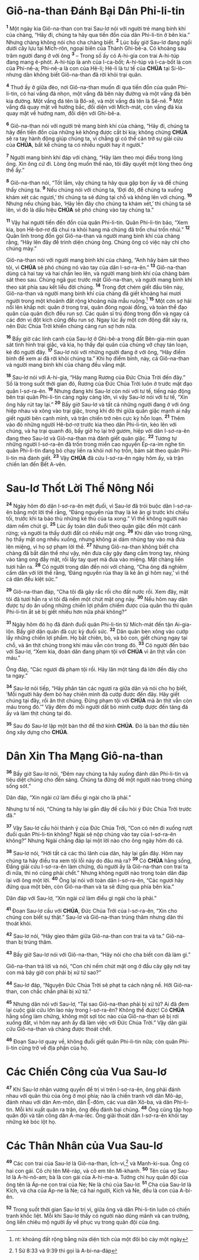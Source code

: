 # Giô-na-than Đánh Bại Dân Phi-li-tin

<sup><b>1</b></sup> Một ngày kia Giô-na-than con trai Sau-lơ nói với người trẻ mang binh khí của chàng, “Hãy đi, chúng ta hãy qua tiền đồn của dân Phi-li-tin ở bên kia.” Nhưng chàng không nói cho cha chàng biết. <sup><b>2</b></sup> Lúc bấy giờ Sau-lơ đang ngồi dưới cây lựu tại Mích-rôn, ngoại biên của Thành Ghi-bê-a. Có khoảng sáu trăm người đang ở với ông <sup><b>3</b></sup> – Trong số ấy có A-hi-gia con trai A-hi-túp đang mang ê-phót. A-hi-túp là anh của I-ca-bốt; A-hi-túp và I-ca-bốt là con của Phi-nê-a; Phi-nê-a là con của Hê-li; Hê-li là tư tế của **CHÚA** tại Si-lô– nhưng dân không biết Giô-na-than đã rời khỏi trại quân.

<sup><b>4</b></sup> Thuở ấy ở giữa đèo, nơi Giô-na-than muốn đi qua tiền đồn của quân Phi-li-tin, có hai vầng đá nhọn, một vầng đá bên này đường và một vầng đá bên kia đường. Một vầng đá tên là Bô-xê, và một vầng đá tên là Sê-nê. <sup><b>5</b></sup> Một vầng đá quay mặt về hướng bắc, đối diện với Mích-mát, còn vầng đá kia quay mặt về hướng nam, đối diện với Ghi-bê-a.

<sup><b>6</b></sup> Giô-na-than nói với người trẻ mang binh khí của chàng, “Hãy đi, chúng ta hãy đến tiền đồn của những kẻ không được cắt bì kia; không chừng **CHÚA** sẽ ra tay hành động giúp chúng ta, vì chẳng gì có thể cản trở sự giải cứu của **CHÚA**, bất kể chúng ta có nhiều người hay ít người.”

<sup><b>7</b></sup> Người mang binh khí đáp với chàng, “Hãy làm theo mọi điều trong lòng ông. Xin ông cứ đi. Lòng ông muốn thế nào, tôi đây quyết một lòng theo ông thể ấy.”

<sup><b>8</b></sup> Giô-na-than nói, “Tốt lắm, vậy chúng ta hãy qua gặp bọn ấy và để chúng thấy chúng ta. <sup><b>9</b></sup> Nếu chúng nói với chúng ta, ‘Đợi đó, để chúng ta xuống khám xét các ngươi,’ thì chúng ta sẽ đứng tại chỗ và không lên với chúng. <sup><b>10</b></sup> Nhưng nếu chúng bảo, ‘Hãy lên đây cho chúng ta khám xét,’ thì chúng ta sẽ lên, vì đó là dấu hiệu **CHÚA** sẽ phó chúng vào tay chúng ta.”

<sup><b>11</b></sup> Vậy hai người tiến đến đồn của quân Phi-li-tin. Quân Phi-li-tin bảo, “Xem kìa, bọn Hê-bơ-rơ đã chui ra khỏi hang mà chúng đã trốn chui trốn nhủi.” <sup><b>12</b></sup> Quân lính trong đồn gọi Giô-na-than và người mang binh khí của chàng rằng, “Hãy lên đây để trình diện chúng ông. Chúng ông có việc này chỉ cho chúng mày.”

Giô-na-than nói với người mang binh khí của chàng, “Anh hãy bám sát theo tôi, vì **CHÚA** sẽ phó chúng nó vào tay của dân I-sơ-ra-ên.” <sup><b>13</b></sup> Giô-na-than dùng cả hai tay và hai chân leo lên, và người mang binh khí của chàng bám sát theo sau. Chúng ngã gục trước mặt Giô-na-than, và người mang binh khí theo sát phía sau kết liễu đời chúng. <sup><b>14</b></sup> Trong đợt chém giết đầu tiên này, Giô-na-than và người mang binh khí của chàng đã giết khoảng hai mươi người trong một khoảnh đất rộng khoảng nửa mẫu ruộng.[^1-3ac139e3-0d3e-430c-b5e8-f791e9de74f1] <sup><b>15</b></sup> Một cơn sợ hãi nổi lên khắp nơi: quân ở trong trại, quân đóng ngoài đồng, và toàn thể đạo quân của quân địch đều run sợ. Các quân sĩ trú đóng trong đồn và ngay cả các đơn vị đột kích cũng đều run sợ. Ngay lúc ấy một cơn động đất xảy ra, nên Đức Chúa Trời khiến chúng càng run sợ hơn nữa.

<sup><b>16</b></sup> Bấy giờ các lính canh của Sau-lơ ở Ghi-bê-a trong đất Bên-gia-min quan sát tình hình trại giặc, và kìa, họ thấy đại quân của chúng vỡ chạy tán loạn, kẻ đó người đây. <sup><b>17</b></sup> Sau-lơ nói với những người đang ở với ông, “Hãy điểm binh để xem ai đã rời khỏi chúng ta.” Khi họ điểm binh, này, cả Giô-na-than và người mang binh khí của chàng đều vắng mặt.

<sup><b>18</b></sup> Sau-lơ nói với A-hi-gia, “Hãy mang Rương của Đức Chúa Trời đến đây.” Số là trong suốt thời gian đó, Rương của Đức Chúa Trời luôn ở trước mặt đạo quân I-sơ-ra-ên. <sup><b>19</b></sup> Nhưng đang khi Sau-lơ còn nói với tư tế, tiếng náo động bên trại quân Phi-li-tin càng ngày càng lớn, vì vậy Sau-lơ nói với tư tế, “Xin ông hãy rút tay lại.” <sup><b>20</b></sup> Bấy giờ Sau-lơ và tất cả những người đang ở với ông hiệp nhau và xông vào trại giặc, trong khi đó thì giữa quân giặc mạnh ai nấy giết người bên cạnh mình, và trận chiến trở nên cực kỳ hỗn loạn. <sup><b>21</b></sup> Thêm vào đó những người Hê-bơ-rơ trước kia theo dân Phi-li-tin, kéo lên với chúng, và hạ trại quanh đó, bấy giờ họ lại trở gươm, hiệp với dân I-sơ-ra-ên đang theo Sau-lơ và Giô-na-than mà đánh giết quân giặc. <sup><b>22</b></sup> Tương tự những người I-sơ-ra-ên đã trốn trong miền cao nguyên Ép-ra-im nghe tin quân Phi-li-tin đang bỏ chạy liền ra khỏi nơi họ trốn, bám sát theo quân Phi-li-tin mà đánh giết. <sup><b>23</b></sup> Vậy **CHÚA** đã cứu I-sơ-ra-ên ngày hôm ấy, và trận chiến lan đến Bết A-vên.

# Sau-lơ Thốt Lời Thề Nông Nổi

<sup><b>24</b></sup> Ngày hôm đó dân I-sơ-ra-ên mệt đuối, vì Sau-lơ đã trói buộc dân I-sơ-ra-ên bằng một lời thề rằng, “Đáng nguyền rủa thay là kẻ ăn gì trước khi chiều tối, trước khi ta báo thù những kẻ thù của ta xong.” Vì thế không người nào dám nếm chút gì. <sup><b>25</b></sup> Lúc ấy toàn dân đuổi theo quân giặc đến một cánh rừng; và người ta thấy dưới đất có nhiều mật ong. <sup><b>26</b></sup> Khi dân vào trong rừng, họ thấy mật ong nhểu xuống, nhưng không ai dám nhúng tay vào mà đưa lên miệng, vì họ sợ phạm lời thề. <sup><b>27</b></sup> Nhưng Giô-na-than không biết cha chàng đã bắt dân thề như vậy, nên đưa cây gậy đang cầm trong tay, nhúng vào tàng ong đầy mật, rồi lấy tay quẹt mà đưa vào miệng. Mặt chàng liền tươi hẳn ra. <sup><b>28</b></sup> Có người trong dân đến nói với chàng, “Cha ông đã nghiêm cấm dân với lời thề rằng, ‘Đáng nguyền rủa thay là kẻ ăn gì hôm nay,’ vì thế cả dân đều kiệt sức.”

<sup><b>29</b></sup> Giô-na-than đáp, “Cha tôi đã gây rắc rối cho đất nước rồi. Xem đây, mặt tôi đã tươi hẳn ra vì tôi đã nếm một chút mật ong này. <sup><b>30</b></sup> Nếu hôm nay dân được tự do ăn uống những chiến lợi phẩm chiếm được của quân thù thì quân Phi-li-tin ắt sẽ bị giết nhiều hơn nữa phải không?”

<sup><b>31</b></sup> Ngày hôm đó họ đã đánh đuổi quân Phi-li-tin từ Mích-mát đến tận Ai-gia-lôn. Bấy giờ dân quân đã cực kỳ đuối sức. <sup><b>32</b></sup> Dân quân bèn xông vào cướp lấy những chiến lợi phẩm. Họ bắt chiên, bò, và bò con, giết chúng ngay tại chỗ, và ăn thịt chúng trong khi máu vẫn còn trong đó. <sup><b>33</b></sup> Có người đến báo với Sau-lơ, “Xem kìa, đoàn dân đang phạm tội với **CHÚA** vì ăn thịt vẫn còn máu.”

Ông đáp, “Các ngươi đã phạm tội rồi. Hãy lăn một tảng đá lớn đến đây cho ta ngay.”

<sup><b>34</b></sup> Sau-lơ nói tiếp, “Hãy phân tán các ngươi ra giữa dân và nói cho họ biết, ‘Mỗi người hãy đem bò hay chiên mình đã cướp được đến đây. Hãy giết chúng tại đây, rồi ăn thịt chúng. Đừng phạm tội với **CHÚA** mà ăn thịt vẫn còn máu trong đó.’” Vậy đêm đó mỗi người dắt bò mình cướp được đến tảng đá ấy và làm thịt chúng tại đó.

<sup><b>35</b></sup> Sau đó Sau-lơ lập một bàn thờ để thờ kính **CHÚA**. Đó là bàn thờ đầu tiên ông xây dựng cho **CHÚA**.

# Dân Xin Tha Mạng Giô-na-than

<sup><b>36</b></sup> Bấy giờ Sau-lơ nói, “Đêm nay chúng ta hãy xuống đánh dân Phi-li-tin và tiêu diệt chúng cho đến sáng. Chúng ta đừng để một người nào trong chúng sống sót.”

Dân đáp, “Xin ngài cứ làm điều gì ngài cho là phải.”

Nhưng tư tế nói, “Chúng ta hãy lại gần đây để cầu hỏi ý Đức Chúa Trời trước đã.”

<sup><b>37</b></sup> Vậy Sau-lơ cầu hỏi thánh ý của Đức Chúa Trời, “Con có nên đi xuống rượt đuổi quân Phi-li-tin không? Ngài sẽ nộp chúng vào tay của I-sơ-ra-ên không?” Nhưng Ngài chẳng đáp lại một lời nào cho ông ngày hôm đó cả.

<sup><b>38</b></sup> Sau-lơ nói, “Hỡi tất cả các thủ lãnh của dân, hãy lại gần đây. Hôm nay chúng ta hãy điều tra xem tội lỗi này do đâu mà ra? <sup><b>39</b></sup> Có **CHÚA** hằng sống, Đấng giải cứu I-sơ-ra-ên làm chứng, dù người ấy là Giô-na-than con trai ta đi nữa, thì nó cũng phải chết.” Nhưng không người nào trong toàn dân đáp lại với ông một lời. <sup><b>40</b></sup> Ông lại nói với toàn dân I-sơ-ra-ên, “Các ngươi hãy đứng qua một bên, còn Giô-na-than và ta sẽ đứng qua phía bên kia.”

Dân đáp với Sau-lơ, “Xin ngài cứ làm điều gì ngài cho là phải.”

<sup><b>41</b></sup> Đoạn Sau-lơ cầu với **CHÚA**, Đức Chúa Trời của I-sơ-ra-ên, “Xin cho chúng con biết sự thật.” Sau-lơ và Giô-na-than trúng thăm nhưng dân thì thoát khỏi.

<sup><b>42</b></sup> Sau-lơ nói, “Hãy gieo thăm giữa Giô-na-than con trai ta và ta.” Giô-na-than bị trúng thăm.

<sup><b>43</b></sup> Bấy giờ Sau-lơ nói với Giô-na-than, “Hãy nói cho cha biết con đã làm gì.”

Giô-na-than trả lời và nói, “Con chỉ nếm chút mật ong ở đầu cây gậy nơi tay con mà bây giờ con phải bị xử tử sao?”

<sup><b>44</b></sup> Sau-lơ đáp, “Nguyện Đức Chúa Trời sẽ phạt ta cách nặng nề. Hỡi Giô-na-than, con chắc chắn phải bị xử tử.”

<sup><b>45</b></sup> Nhưng dân nói với Sau-lơ, “Tại sao Giô-na-than phải bị xử tử? Ai đã đem lại cuộc giải cứu lớn lao này trong I-sơ-ra-ên? Không thể được! Có **CHÚA** hằng sống làm chứng, không một sợi tóc nào của Giô-na-than sẽ bị rơi xuống đất, vì hôm nay anh ấy đã làm việc với Đức Chúa Trời.” Vậy dân giải cứu Giô-na-than và chàng được thoát chết.

<sup><b>46</b></sup> Đoạn Sau-lơ quay về, không đuổi giết quân Phi-li-tin nữa; còn quân Phi-li-tin cũng trở về địa phận của họ.

# Các Chiến Công của Vua Sau-lơ

<sup><b>47</b></sup> Khi Sau-lơ nhận vương quyền để trị vì trên I-sơ-ra-ên, ông phải đánh nhau với quân thù của ông ở mọi phía; nào là chiến tranh với dân Mô-áp, đánh nhau với dân Am-môn, dân Ê-đôm, các vua dân Xô-ba, và dân Phi-li-tin. Mỗi khi xuất quân ra trận, ông đều đánh bại chúng. <sup><b>48</b></sup> Ông cũng tập họp quân đội và tấn công dân A-ma-léc. Ông giải thoát dân I-sơ-ra-ên khỏi tay những kẻ bóc lột họ.

# Các Thân Nhân của Vua Sau-lơ

<sup><b>49</b></sup> Các con trai của Sau-lơ là Giô-na-than, Ích-vi,[^2-3ac139e3-0d3e-430c-b5e8-f791e9de74f1] và Manh-ki-sua. Ông có hai con gái. Cô chị tên Mê-ráp, và cô em tên Mi-khanh. <sup><b>50</b></sup> Tên của vợ Sau-lơ là A-hi-nô-am; bà là con gái của A-hi-ma-a. Tướng chỉ huy quân đội của ông tên là Áp-ne con trai của Ne; Ne là chú của Sau-lơ. <sup><b>51</b></sup> Cha của Sau-lơ là Kích, và cha của Áp-ne là Ne; cả hai người, Kích và Ne, đều là con của A-bi-ên.

<sup><b>52</b></sup> Trong suốt thời gian Sau-lơ trị vì, giữa ông và dân Phi-li-tin luôn có chiến tranh khốc liệt. Mỗi khi Sau-lơ thấy có người nào dũng mãnh và can trường, ông liền chiêu mộ người ấy về phục vụ trong quân đội của ông.

[^1-3ac139e3-0d3e-430c-b5e8-f791e9de74f1]: nt: khoảng đất rộng bằng nửa diện tích của một đôi bò cày một ngày

[^2-3ac139e3-0d3e-430c-b5e8-f791e9de74f1]: 1 Sử 8:33 và 9:39 thì gọi là A-bi-na-đáp
